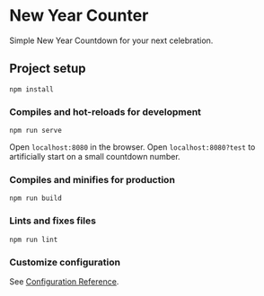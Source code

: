 # New Year Counter
Simple New Year Countdown for your next celebration.

## Project setup
```
npm install
```

### Compiles and hot-reloads for development
```
npm run serve
```

Open `localhost:8080` in the browser. Open `localhost:8080?test` to artificially start on a small countdown number.

### Compiles and minifies for production
```
npm run build
```

### Lints and fixes files
```
npm run lint
```

### Customize configuration
See [Configuration Reference](https://cli.vuejs.org/config/).
